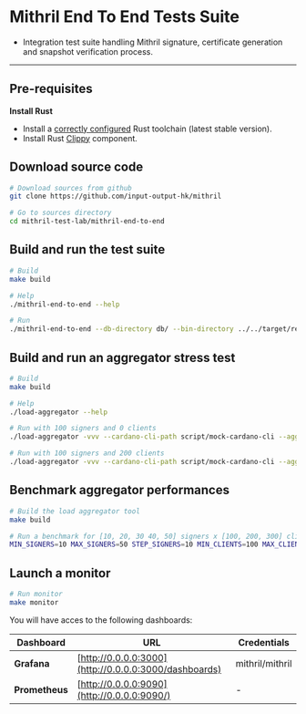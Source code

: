 # Mithril End To End Tests Suite

* Integration test suite handling Mithril signature, certificate generation and snapshot verification process.

---

## Pre-requisites

**Install Rust**

* Install a [correctly configured](https://www.rust-lang.org/learn/get-started) Rust toolchain (latest stable version).
* Install Rust [Clippy](https://github.com/rust-lang/rust-clippy) component.

## Download source code

```bash
# Download sources from github
git clone https://github.com/input-output-hk/mithril

# Go to sources directory
cd mithril-test-lab/mithril-end-to-end
```

## Build and run the test suite

```bash
# Build
make build

# Help
./mithril-end-to-end --help

# Run
./mithril-end-to-end --db-directory db/ --bin-directory ../../target/release
```

## Build and run an aggregator stress test

```bash
# Build
make build

# Help
./load-aggregator --help

# Run with 100 signers and 0 clients
./load-aggregator -vvv --cardano-cli-path script/mock-cardano-cli --aggregator-dir ../../target/release --num-signers=100

# Run with 100 signers and 200 clients
./load-aggregator -vvv --cardano-cli-path script/mock-cardano-cli --aggregator-dir ../../target/release --num-signers=100 --num-clients=200
```

## Benchmark aggregator performances

```bash
# Build the load aggregator tool
make build

# Run a benchmark for [10, 20, 30 40, 50] signers x [100, 200, 300] clients
MIN_SIGNERS=10 MAX_SIGNERS=50 STEP_SIGNERS=10 MIN_CLIENTS=100 MAX_CLIENTS=300 STEP_CLIENTS=100 ./benchmark-aggregator.sh
```

## Launch a monitor

```bash
# Run monitor
make monitor
```

You will have acces to the following dashboards:

| Dashboard | URL | Credentials
|------------|------------|------------
| **Grafana** | [http://0.0.0.0:3000](http://0.0.0.0:3000/dashboards) | mithril/mithril
| **Prometheus** | [http://0.0.0.0:9090](http://0.0.0.0:9090/) | -